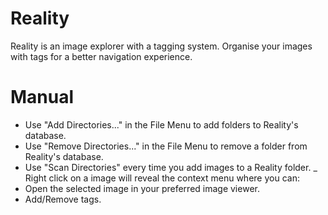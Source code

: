 # Reality

Reality is an image explorer with a tagging system. Organise your images with tags for a better navigation experience.

# Manual
* Use "Add Directories..." in the File Menu to add folders to Reality's database.
* Use "Remove Directories..." in the File Menu to remove a folder from Reality's database.
* Use "Scan Directories" every time you add images to a Reality folder.
_ Right click on a image will reveal the context menu where you can:
* Open the selected image in your preferred image viewer.
* Add/Remove tags.
